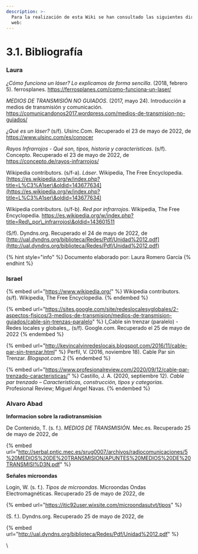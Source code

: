 ```yaml
---
description: >-
  Para la realización de esta Wiki se han consultado las siguientes direcciones
  web:
---
```


# 3.1. Bibliografía





### Laura

_¿Cómo funciona un láser? Lo explicamos de forma sencilla_. (2018, febrero 5). ferrosplanes. [https://ferrosplanes.com/como-funciona-un-laser/ ](https://ferrosplanes.com/como-funciona-un-laser/)

_MEDIOS DE TRANSMISIÓN NO GUIADOS_. (2017, mayo 24). Introducción a medios de transmisión y comunicación. [https://comunicandonos2017.wordpress.com/medios-de-transmision-no-guiados/ ](https://comunicandonos2017.wordpress.com/medios-de-transmision-no-guiados/)

_¿Qué es un láser?_ (s/f). Ulsinc.Com. Recuperado el 23 de mayo de 2022, de [https://www.ulsinc.com/es/conocer ](https://www.ulsinc.com/es/conocer)

_Rayos Infrarrojos - Qué son, tipos, historia y características_. (s/f). Concepto. Recuperado el 23 de mayo de 2022, de [https://concepto.de/rayos-infrarrojos/ ](https://concepto.de/rayos-infrarrojos/)

Wikipedia contributors. (s/f-a). _Láser_. Wikipedia, The Free Encyclopedia. [https://es.wikipedia.org/w/index.php?title=L%C3%A1ser\&oldid=143677634](https://es.wikipedia.org/w/index.php?title=L%C3%A1ser\&oldid=143677634)

Wikipedia contributors. (s/f-b). _Red por infrarrojos_. Wikipedia, The Free Encyclopedia. [https://es.wikipedia.org/w/index.php?title=Red\_por\_infrarrojos\&oldid=143601511  ](https://es.wikipedia.org/w/index.php?title=Red\_por\_infrarrojos\&oldid=143601511)

(S/f). Dyndns.org. Recuperado el 24 de mayo de 2022, de [http://ual.dyndns.org/biblioteca/Redes/Pdf/Unidad%2012.pdf](http://ual.dyndns.org/biblioteca/Redes/Pdf/Unidad%2012.pdf)



{% hint style="info" %}
Documento elaborado por: Laura Romero García
{% endhint %}

### Israel

{% embed url="https://www.wikipedia.org/" %}
Wikipedia contributors. (s/f). Wikipedia, The Free Encyclopedia.
{% endembed %}

{% embed url="https://sites.google.com/site/redeslocalesyglobales/2-aspectos-fisicos/3-medios-de-transmision/medios-de-transmision-guiados/cable-sin-trenzas-paralelo" %}
I_Cable sin trenzar (paralelo) - Redes locales y globales_. (s/f). Google.com. Recuperado el 25 de mayo de 2022
{% endembed %}



{% embed url="http://kevincalvinredeslocais.blogspot.com/2016/11/cable-par-sin-trenzar.html" %}
Perfil, V. (2016, noviembre 18). Cable Par sin Trenzar. _Blogspot.com_.2
{% endembed %}

{% embed url="https://www.profesionalreview.com/2020/09/12/cable-par-trenzado-caracteristicas/" %}
Castillo, J. A. (2020, septiembre 12). _Cable par trenzado – Características, construcción, tipos y categorías_. Profesional Review; Miguel Ángel Navas.
{% endembed %}

### Alvaro Abad

**Informacion sobre la radiotransmision**

De Contenido, T. (s. f.). _MEDIOS DE TRANSMISIÓN_. Mec.es. Recuperado 25 de mayo de 2022, de

{% embed url="http://serbal.pntic.mec.es/srug0007/archivos/radiocomunicaciones/5%20MEDIOS%20DE%20TRANSMISION/APUNTES%20MEDIOS%20DE%20TRANSMISI%D3N.pdf" %}

**Señales microondas**

Login, W. (s. f.). _Tipos de microondas_. Microondas Ondas Electromagnéticas. Recuperado 25 de mayo de 2022, de

{% embed url="https://itic92user.wixsite.com/microondasutvt/tipos" %}

(S. f.). Dyndns.org. Recuperado 25 de mayo de 2022, de&#x20;

{% embed url="http://ual.dyndns.org/biblioteca/Redes/Pdf/Unidad%2012.pdf" %}

\


